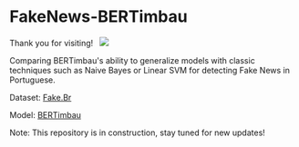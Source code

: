 # FakeNews-BERTimbau

Thank you for visiting! &nbsp; ![](https://visitor-badge.glitch.me/badge?page_id=thomas-ferraz.FakeNews-BERTimbau)

Comparing BERTimbau's ability to generalize models with classic techniques such as Naive Bayes or Linear SVM for detecting Fake News in Portuguese.

Dataset: [Fake.Br](https://github.com/roneysco/Fake.br-Corpus)

Model: [BERTimbau](https://github.com/neuralmind-ai/portuguese-bert)


Note: This repository is in construction, stay tuned for new updates!

